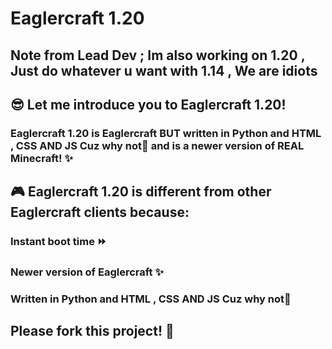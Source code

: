 # Eaglercraft 1.20
Note from Lead Dev ; Im also working on 1.20 , Just do whatever u want with 1.14 , We are idiots
-
## 😎 Let me introduce you to Eaglercraft 1.20!


### Eaglercraft 1.20 is Eaglercraft BUT written in Python and HTML , CSS AND JS Cuz why not🐍 and is a newer version of REAL Minecraft! ✨


## 🎮 Eaglercraft 1.20 is different from other Eaglercraft clients because:


### Instant boot time ⏩
### Newer version of Eaglercraft ✨
### Written in Python and HTML , CSS AND JS Cuz why not🐍




## Please fork this project! 🍴

